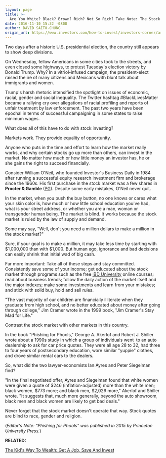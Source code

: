 ```yaml
---
layout: page
title: >-
  Are You White? Black? Brown? Rich? Not So Rich? Take Note: The Stock Market Doesn't Care
date: 2016-11-10 15:32 -0800
author: DAVID SAITO-CHUNG
origin_url: https://www.investors.com/how-to-invest/investors-corner/are-you-white-black-brown-rich-not-so-rich-take-note-the-stock-market-doesnt-care/
---
```


Two days after a historic U.S. presidential election, the country still appears to show deep divisions.

On Wednesday, fellow Americans in some cities took to the streets, and even closed some highways, to protest Tuesday's election victory by Donald Trump. Why? In a vitriol-infused campaign, the president-elect raised the ire of many citizens and Mexicans with blunt talk about immigrants and women.

Trump's harsh rhetoric intensified the spotlight on issues of economic, racial, gender and social inequality. The Twitter hashtag #BlackLivesMatter became a rallying cry over allegations of racial profiling and reports of unfair treatment by law enforcement. The past two years have been epochal in terms of successful campaigning in some states to raise minimum wages.

What does all of this have to do with stock investing?

Markets work. They provide equality of opportunity.

Anyone who puts in the time and effort to learn how the market really works, and why certain stocks go up more than others, can invest in the market. No matter how much or how little money an investor has, he or she gains the right to succeed financially.

Consider William O'Neil, who founded Investor's Business Daily in 1984 after running a successful equity research investment firm and brokerage since the 1960s. His first purchase in the stock market was a few shares in **Procter & Gamble** ([PG](https://research.investors.com/quote.aspx?symbol=PG)). Despite some early mistakes, O'Neil never quit.

In the market, when you push the buy button, no one knows or cares what your skin color is, how much or how little school education you've had, what is your street address, or whether you are a man, woman or transgender human being. The market is blind. It works because the stock market is ruled by the law of supply and demand.

Some may say, "Well, don't you need a million dollars to make a million in the stock market?"

Sure, if your goal is to make a million, it may take less time by starting with \$1,000,000 than with \$1,000. But human ego, ignorance and bad decisions can easily shrink that initial wad of big cash.

Far more important: Take all of these steps and stay committed. Consistently save some of your income; get educated about the stock market through programs such as the free [IBD University](https://www.investors.com/ibd-university/getting-started/) online courses; read about business trends; follow the daily action of the market itself and the major indexes; make some investments and learn from your mistakes; and stick with solid buy, hold and sell rules.

"The vast majority of our children are financially illiterate when they graduate from high school, and no better educated about money after going through college," Jim Cramer wrote in the 1999 book, "Jim Cramer's Stay Mad for Life."

Contrast the stock market with other markets in this country.

In the book "Phishing for Phools," George A. Akerlof and Robert J. Shiller wrote about a 1990s study in which a group of individuals went  to an auto dealership to ask for car price quotes. They were all age 28 to 32, had three to four years of postsecondary education, wore similar "yuppie" clothes, and drove similar rental cars to the dealers.

So, what did the two lawyer-economists Ian Ayres and Peter Siegelman find?

"In the final negotiated offer, Ayres and Siegelman found that white women were given a quote of \$246 (inflation-adjusted) more than the white men; black women, \$773 more; and black men, \$2,026 more," Akerlof and Shiller wrote. "It suggests that, much more generally, beyond the auto showroom, black men and black women are likely to get bad deals."

Never forget that the stock market doesn't operate that way. Stock quotes are blind to race, gender and religion.

(_Editor's Note: "Phishing for Phools" was published in 2015 by Princeton University Press._)

**RELATED:**

[The Kid's Way To Wealth: Get A Job, Save And Invest](https://www.investors.com/how-to-invest/investors-corner/how-to-get-rich/)
